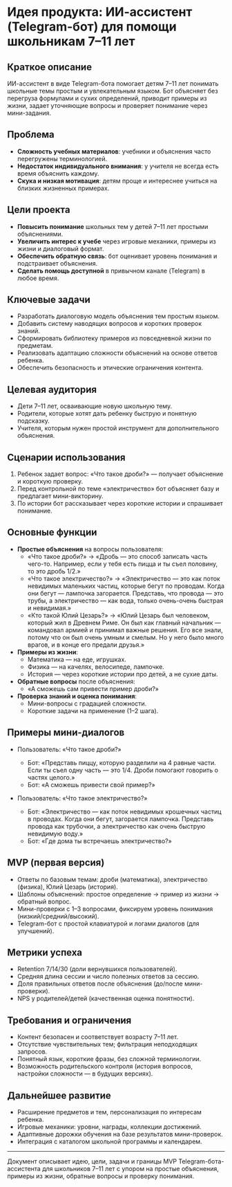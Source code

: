 # Идея продукта: ИИ-ассистент (Telegram-бот) для помощи школьникам 7–11 лет

## Краткое описание
ИИ-ассистент в виде Telegram-бота помогает детям 7–11 лет понимать школьные темы простым и увлекательным языком. Бот объясняет без перегруза формулами и сухих определений, приводит примеры из жизни, задает уточняющие вопросы и проверяет понимание через мини-задания.

## Проблема
- **Сложность учебных материалов**: учебники и объяснения часто перегружены терминологией.
- **Недостаток индивидуального внимания**: у учителя не всегда есть время объяснить каждому.
- **Скука и низкая мотивация**: детям проще и интереснее учиться на близких жизненных примерах.

## Цели проекта
- **Повысить понимание** школьных тем у детей 7–11 лет простыми объяснениями.
- **Увеличить интерес к учебе** через игровые механики, примеры из жизни и диалоговый формат.
- **Обеспечить обратную связь**: бот оценивает уровень понимания и подстраивает объяснения.
- **Сделать помощь доступной** в привычном канале (Telegram) в любое время.

## Ключевые задачи
- Разработать диалоговую модель объяснения тем простым языком.
- Добавить систему наводящих вопросов и коротких проверок знаний.
- Сформировать библиотеку примеров из повседневной жизни по предметам.
- Реализовать адаптацию сложности объяснений на основе ответов ребенка.
- Обеспечить безопасность и этические ограничения контента.

## Целевая аудитория
- Дети 7–11 лет, осваивающие новую школьную тему.
- Родители, которые хотят дать ребенку быструю и понятную подсказку.
- Учителя, которым нужен простой инструмент для дополнительного объяснения.

## Сценарии использования
1. Ребенок задает вопрос: «Что такое дроби?» — получает объяснение и короткую проверку.
2. Перед контрольной по теме «электричество» бот объясняет базу и предлагает мини-викторину.
3. По истории бот рассказывает через короткие истории и спрашивает понимание.

## Основные функции
- **Простые объяснения** на вопросы пользователя:
  - «Что такое дроби?» → «Дробь — это способ записать часть чего-то. Например, если у тебя есть пицца и ты съел половину, то это дробь 1/2.»
  - «Что такое электричество?» → «Электричество — это как поток невидимых маленьких частиц, которые бегут по проводам. Когда они бегут — лампочка загорается. Представь, что провода — это трубы, а электричество — как вода, только очень-очень быстрая и невидимая.»
  - «Кто такой Юлий Цезарь?» → «Юлий Цезарь был человеком, который жил в Древнем Риме. Он был как главный начальник — командовал армией и принимал важные решения. Его все знали, потому что он был очень умным и смелым. Но у него было много врагов, и в конце его предали друзья.»
- **Примеры из жизни**:
  - Математика — на еде, игрушках.
  - Физика — на качелях, велосипеде, лампочке.
  - История — через короткие истории про детей, а не сухие даты.
- **Обратные вопросы** после объяснения:
  - «А сможешь сам привести пример дроби?»
- **Проверка знаний и оценка понимания**:
  - Мини-вопросы с градацией сложности.
  - Короткие задачи на применение (1–2 шага).

## Примеры мини-диалогов
- Пользователь: «Что такое дроби?»
  - Бот: «Представь пиццу, которую разделили на 4 равные части. Если ты съел одну часть — это 1/4. Дроби помогают говорить о частях целого.»
  - Бот: «А сможешь привести свой пример?»

- Пользователь: «Что такое электричество?»
  - Бот: «Электричество — как поток невидимых крошечных частиц в проводах. Когда они бегут, загорается лампочка. Представь провода как трубочки, а электричество как очень быструю невидимую воду.»
  - Бот: «Где дома ты встречаешь электричество?»

## MVP (первая версия)
- Ответы по базовым темам: дроби (математика), электричество (физика), Юлий Цезарь (история).
- Шаблоны объяснений: простое определение → пример из жизни → обратный вопрос.
- Мини-проверки с 1–3 вопросами, фиксируем уровень понимания (низкий/средний/высокий).
- Telegram-бот с простой клавиатурой и логами диалогов (для улучшений).

## Метрики успеха
- Retention 7/14/30 (доли вернувшихся пользователей).
- Средняя длина сессии и число полезных ответов за сессию.
- Доля правильных ответов после объяснения (до/после мини-проверки).
- NPS у родителей/детей (качественная оценка понятности).

## Требования и ограничения
- Контент безопасен и соответствует возрасту 7–11 лет.
- Отсутствие чувствительных тем; фильтрация неподходящих запросов.
- Понятный язык, короткие фразы, без сложной терминологии.
- Возможность родительского контроля (история вопросов, настройки сложности — в будущих версиях).

## Дальнейшее развитие
- Расширение предметов и тем, персонализация по интересам ребенка.
- Игровые механики: уровни, награды, коллекции достижений.
- Адаптивные дорожки обучения на базе результатов мини-проверок.
- Интеграция с каталогом школьной программы и календарем.

---
Документ описывает идею, цели, задачи и границы MVP Telegram-бота-ассистента для школьников 7–11 лет с упором на простые объяснения, примеры из жизни, обратные вопросы и проверку понимания.
